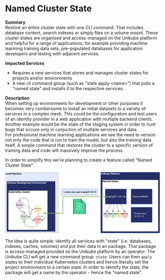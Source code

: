 # Named Cluster State

**Summary**  
Restore an entire cluster state with one CLI command. That includes database content, search indexes or simply files on a volume mount. These cluster states are organised and access-managed on the Unikube platform and helpful for a range of applications, for example providing machine learining training data sets, pre-populated databases for application developers and testing with adjacent services.

**Impacted Services**  
- Requires a new services that stores and manages cluster states for projects and/or environments  
- A new cli command group (such as "state apply <name\>") that pulls a "named state" and installs it to the respective services.

**Description**  
When setting up environments for development or other purposes it becomes very cumbersome to install an initial datasets to a variety of services in a complex mesh. This could be the configuration and test users of an identity provider in a web application with multiple backend clients. Another example would be the state of the staging system in order to hunt bugs that occure only in conjuction of multiple services and data.  
For professional machine learning applications we see the need to version not only the code that is run to train the model, but also the training data itself. A simple command that restores the cluster to a specific version of training data and code will massively improve the process.

In order to simplify this we're planning to create a feature called "Named Cluster State".

![Named Cluster States](./assets/named_state.png)

The idea is quite simple: identify all services with "state" (i.e. databases, indexes, caches, volumes) and put their data in an package. That package is access-managed provided on the Unikube platform by an operator. 
The Unikube CLI will get a new command group: `state`. Users can then `apply` states to their individual Kubernetes clusters and hence literally set the project environment to a certain state. In order to identify the state, the package will get a name by the operator - hence the "named state".


